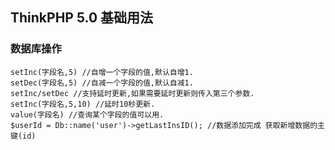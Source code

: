 ## ThinkPHP 5.0 基础用法
### 数据库操作
    setInc(字段名,5) //自增一个字段的值,默认自增1.
    setDec(字段名,5) //自减一个字段的值,默认自减1.
    setInc/setDec //支持延时更新,如果需要延时更新则传入第三个参数.
    setInc(字段名,5,10) //延时10秒更新.
    value(字段名) //查询某个字段的值可以用.
    $userId = Db::name('user')->getLastInsID(); //数据添加完成 获取新增数据的主键(id)

